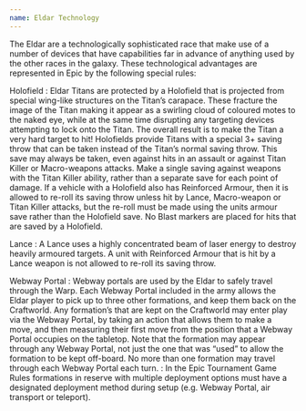 ```yaml
---
name: Eldar Technology
---
```

The Eldar are a technologically sophisticated race that make use of a number of devices that have capabilities far in advance of anything used by the other races in the galaxy. These technological advantages are represented in Epic by the following special rules:

Holofield
: Eldar Titans are protected by a Holofield that is projected from special wing-like structures on the Titan’s carapace. These fracture the image of the Titan making it appear as a swirling cloud of coloured motes to the naked eye, while at the same time disrupting any targeting devices attempting to lock onto the Titan. The overall result is to make the Titan a very hard target to hit! Holofields provide Titans with a special 3+ saving throw that can be taken instead of the Titan’s normal saving throw. This save may always be taken, even against hits in an assault or against Titan Killer or Macro-weapons attacks. Make a single saving against weapons with the Titan Killer ability, rather than a separate save for each point of damage. If a vehicle with a Holofield also has Reinforced Armour, then it is allowed to re-roll its saving throw unless hit by Lance, Macro-weapon or Titan Killer attacks, but the re-roll must be made using the units armour save rather than the Holofield save. No Blast markers are placed for hits that are saved by a Holofield.

Lance
: A Lance uses a highly concentrated beam of laser energy to destroy heavily armoured targets. A unit with Reinforced Armour that is hit by a Lance weapon is not allowed to re-roll its saving throw.

Webway Portal
: Webway portals are used by the Eldar to safely travel through the Warp. Each Webway Portal included in the army allows the Eldar player to pick up to three other formations, and keep them back on the Craftworld. Any formation’s that are kept on the Craftworld may enter play via the Webway Portal, by taking an action that allows them to make a move, and then measuring their first move from the position that a Webway Portal occupies on the tabletop. Note that the formation may appear through any Webway Portal, not just the one that was <q>used</q> to allow the formation to be kept off-board. No more than one formation may travel through each Webway Portal each turn.
: In the Epic Tournament Game Rules formations in reserve with multiple deployment options must have a designated deployment method during setup (e.g. Webway Portal, air transport or teleport).